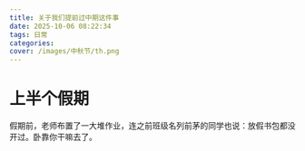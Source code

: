 ```yaml
---
title: 关于我们提前过中期这件事
date: 2025-10-06 08:22:34
tags: 日常
categories:
cover: /images/中秋节/th.png
---
```


# 上半个假期
假期前，老师布置了一大堆作业，连之前班级名列前茅的同学也说：放假书包都没开过。卧靠你干嘛去了。